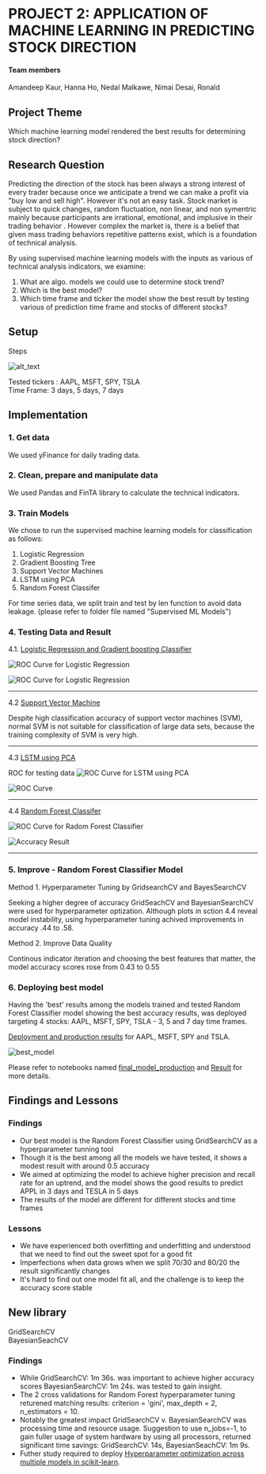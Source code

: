 # PROJECT 2: APPLICATION OF MACHINE LEARNING IN PREDICTING STOCK DIRECTION
 

#### Team members  

Amandeep Kaur, Hanna Ho, Nedal Malkawe, Nimai Desai, Ronald  

## Project Theme  

Which machine learning model rendered the best results for determining stock direction?  

## Research Question

Predicting the direction of the stock has been always a strong interest of every trader because once we anticipate a trend we can make a profit via "buy low and sell high". However it's not an easy task. Stock market is subject to quick changes, random fluctuation, non linear, and non symentric mainly because participants are irrational, emotional, and implusive in their trading behavior . However complex the market is, there is a belief that given mass trading behaviors repetitive patterns exist, which is a foundation of technical analysis.

By using supervised machine learning models with the inputs as various of technical analysis indicators, we examine: 

1. What are algo. models we could use to determine stock trend?  
2. Which is the best model?
3. Which time frame and ticker the model show the best result by testing various of prediction time frame and stocks of different stocks?  

## Setup

Steps

![alt_text](/Images/steps.jpeg)

Tested tickers : AAPL, MSFT, SPY, TSLA  
Time Frame: 3 days, 5 days, 7 days

## Implementation

### 1. Get data

We used yFinance for daily trading data.  

### 2. Clean, prepare and manipulate data

We used Pandas and FinTA library to calculate the technical indicators.

### 3. Train Models

We chose to run the supervised machine learning models for classification as follows:

1. Logistic Regression
2. Gradient Boosting Tree 
3. Support Vector Machines
4. LSTM using PCA
5. Random Forest Classifer

For time series data, we split train and test by len function to avoid data leakage.
(please refer to folder file named "Supervised ML Models")

### 4. Testing Data and Result

4.1. [Logistic Regression and Gradient boosting Classifier](https://github.com/Nimai95/Project-2-Machine-Learning/blob/main/Supervised%20ML%20Models/Logistic%20and%20GBT.ipynb)

![](/Images/LR_and_GBC_test.png "ROC Curve for Logistic Regression")

![ROC Curve for Logistic Regression](Images/logistic_acc.png "Accuracy Result" )

---
4.2 [Support Vector Machine](https://github.com/Nimai95/Project-2-Machine-Learning/blob/main/resource/Aman/SVM.ipynb)

Despite high classification accuracy of support vector machines (SVM), normal SVM is not suitable for classification of large data sets, because the training complexity of SVM is very high.

---

4.3 [LSTM using PCA](https://github.com/Nimai95/Project-2-Machine-Learning/blob/main/Supervised%20ML%20Models/LSTM.ipynb)

ROC for testing data
![](/Images/LSTM_test.png "ROC Curve for LSTM using PCA")

![ROC Curve ](Images/lstm_model.png "Accuracy Result")

---

4.4 [Random Forest Classifer](https://github.com/Nimai95/Project-2-Machine-Learning/blob/main/Supervised%20ML%20Models/RFC.ipynb)

![](/Images/ROC_test.png "ROC Curve for Radom Forest Classifier")

![](Images/RFC_model.png "Accuracy Result")

---

### 5. Improve - Random Forest Classifier Model

Method 1. Hyperparameter Tuning by GridsearchCV and BayesSearchCV  

Seeking a higher degree of accuracy GridSeachCV and BayesianSearchCV were used for hyperparameter optization. Although plots in sction 4.4 reveal model instability, using hyperparameter tuning achived improvements in accuracy .44 to .58.  

Method 2. Improve Data Quality

Continous indicator iteration and choosing the best features that matter, the model accuracy scores rose from 0.43 to 0.55 

### 6. Deploying best model

Having the 'best' results among the models trained and tested Random Forest Classifier model showing the best accuracy results, was deployed targeting 4 stocks: AAPL, MSFT, SPY, TSLA - 3, 5 and 7 day time frames.

[Deployment and production results](https://github.com/Nimai95/Project-2-Machine-Learning/tree/main/Results ) for AAPL, MSFT, SPY and TSLA. 

![best_model](Images/table_result.png)

Please refer to notebooks named [final_model_production](https://github.com/Nimai95/Project-2-Machine-Learning/blob/main/final_model_production.ipynb) and [Result](https://github.com/Nimai95/Project-2-Machine-Learning/blob/main/Result.ipynb) for more details.

## Findings and Lessons

### Findings

* Our best model is the Random Forest Classifier using GridSearchCV as a hyperparameter tunning tool
* Though it is the best among all the models we have tested, it shows a modest result with around 0.5 accuracy
* We aimed at optimizing the model to achieve higher precision and recall rate for an uptrend, and the model shows the good results to predict APPL in 3 days and TESLA in 5 days
* The results of the model are different for different stocks and time frames

### Lessons

* We have experienced both overfitting and underfitting and understood that we need to find out the sweet spot for a good fit
* Imperfections when data grows when we split 70/30 and 80/20 the result significantly changes
* It's hard to find out one model fit all, and the challenge is to keep the accuracy score stable

##  New library  

GridSearchCV  
BayesianSeachCV  

### Findings  

* While GridSearchCV: 1m 36s. was important to achieve higher accuracy scores BayesianSearchCV: 1m 24s. was tested to gain insight.
* The 2 cross validations for Random Forest hyperparameter tuning returened matching results: criterion = 'gini', max_depth = 2, n_estimators = 10.
* Notably the greatest impact GridSearchCV v. BayesianSearchCV was processing time and resource usage. Suggestion to use n_jobs=-1, to gain fuller usage of system hardware by using all processors, returned significant time savings: GridSearchCV: 14s, BayesianSeachCV: 1m 9s.
* Futher study required to deploy [Hyperparameter optimization across multiple models in scikit-learn](https://www.davidsbatista.net/blog/2018/02/23/model_optimization).
